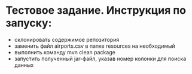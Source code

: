 # Тестовое задание. Инструкция по запуску:
 - склонировать содержимое репозитория
 - заменить файл airports.csv в папке resources на необходимый
 - выполнить команду mvn clean package
 - запустить полученный jar-файл, указав номер колонки для поиска данных

